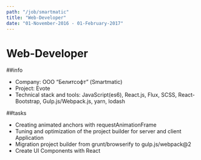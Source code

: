```yaml
---
path: "/job/smartmatic"
title: "Web-Developer"
date: "01-November-2016 - 01-February-2017"
---
```


# Web-Developer

##info

- Company: ООО “Белитсофт” (Smartmatic)
- Project: Evote
- Technical stack and tools: JavaScript(es6), React.js, Flux, SCSS, React-Bootstrap, Gulp.js/Webpack.js, yarn, lodash

##tasks

- Creating animated anchors with requestAnimationFrame
- Tuning and optimization of the project builder for server and client Application
- Migration project builder from grunt/browserify to gulp.js/webpack@2
- Create UI Components with React
